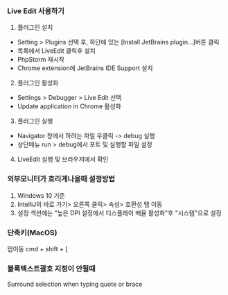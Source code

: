 ### Live Edit 사용하기
1. 플러그인 설치
- Setting > Plugins 선택 후, 하단에 있는 [Install JetBrains plugin...]버튼 클릭
- 목록에서 LiveEdit 클릭후 설치
- PhpStorm 재시작
- Chrome extension에 JetBrains IDE Support 설치 

2. 플러그인 활성화 
- Settings > Debugger > Live Edit 선택 
- Update application in Chrome 활성화

3. 플러그인 실행
- Navigator 창에서 하려는 파일 우클릭 -> debug 실행
- 상단메뉴 run > debug에서 포트 및 실행할 파일 설정

4. LiveEdit 실행 및 브라우저에서 확인


### 외부모니터가 흐리게나올때 설정방법

1. Windows 10 기준
2. IntelliJ의 바로 가기> 오른쪽 클릭> 속성> 호환성 탭 이동
3. 설정 섹션에는 "높은 DPI 설정에서 디스플레이 배율 활성화"후 "시스템"으로 설정


### 단축키(MacOS)
탭이동 cmd + shift + [

### 블록텍스트괄호 지정이 안될때
Surround selection when typing quote or brace
